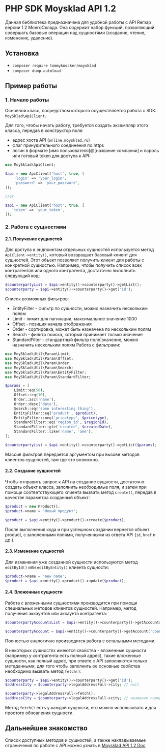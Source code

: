 # PHP SDK Moysklad API 1.2
Данная библиотека предназначена для удобной работы с API Remap версии 1.2 МоегоСклада. 
Она содержит набор функций, позволяющий совершать базовые операции над сущностями (создание, чтение, изменение, удаление).

## Установка
- `composer require tommyknocker/moysklad`
- `composer dump-autoload`

## Пример работы
### 1. Начало работы
Основной класс, посредством которого осуществляется работа с SDK: `MoySklad\ApiClient`.

Для того, чтобы начать работу, требуется создать экземпляр этого класса, 
передав в конструктор поля:
- адрес хоста API (`online.moysklad.ru`)
- флаг принудительного соединения по https
- логин в формате [имя пользователя]@[название компании] и пароль или готовый token для доступа к API:

```php
use MoySklad\ApiClient;

$api = new ApiClient('host', true, [
    'login' => 'your_login',
    'password' => 'your_password',
]);

//or

$api = new ApiClient('host', true, [
   'token' => 'your_token',
]);

```

### 2. Работа с сущностями
#### 2.1. Получение сущностей
Для доступа к эндпоинтам отдельных сущностей используется метод `ApiClient->entity()`,
который возвращает базовый клиент для сущностей. 
Этот объект позволяет получить клиент для работы с конкретной сущностью. 
Например, чтобы получить список всех контрагентов или одного контрагента, достаточно выполнить следующий код:
```php
$counterpartyList = $api->entity()->counterparty()->getList();
$counterparty = $api->entity()->counterparty()->get('id');
```

Список возможных фильтров:
- EntityFilter - фильтр по сущности, можно назначить нескольким полям
- Limit - лимит для пагинации, максимальное значение 1000
- Offset - позиция начала отображения
- Order - сортировка, может быть назначена по нескольким полям
- Search - фильтр поиска, который принимает только значение
- StandardFilter - стандартный фильтр поле|значение, можно назначить нескольким полям
Работа с фильтрами:
```php
use MoySklad\Util\Param\Limit;
use MoySklad\Util\Param\Offset;
use MoySklad\Util\Param\Order;
use MoySklad\Util\Param\Search;
use MoySklad\Util\Param\EntityFilter;
use MoySklad\Util\Param\StandardFilter;

$params = [
    Limit::eq(50),
    Offset::eq(10),
    Order::asc('name'),
    Order::desc('date'),
    Search::eq('some interesting thing'),
    EntityFilter::eq('product', $product),
    EntityFilter::neq('pricetype', $pricetype),
    StandardFilter::eq('region_id', $regionId),
    StandardFilter::gte('created', $createdDate),
    StandardFilter::like('name', 'ame'),
];

$counterpartyList = $api->entity()->counterparty()->getList($params);
```
Массив фильтров передается аргументом при вызове методов клиентов сущностей, там где это возможно.

#### 2.2. Создание сущностей
Чтобы отправить запрос к API на создание сущности, достаточно создать объект класса, заполнить необходимые поля, 
и затем при помощи соответствующего клиента вызвать метод `create()`, передав в качестве параметра созданный объект:
```php
$product = new Product();
$product->name = 'Новый продукт';

$product = $api->entity()->product()->create($product);
```
После выполнения кода и при успешном создании вернется объект product, с заполенными полями, полученными из ответа API (`id`, `href` и др.).

#### 2.3. Изменение сущностей
Для изменения уже созданной сущности используются метод `editById()` или `editByEntity()` клиента сущности:

```php
$product->name = 'new name';
$product = $api->entity()->product()->update($product);
```

#### 2.4. Вложенные сущности
Работа с вложенными сущностями производится при помощи специальных методов клиентов сущностей. 
Например, метод получения аккаунтов или аккаунта контрагента:
```php
$counterpartyAccountsList = $api->entity()->counterparty()->getAccountsList('counterparty_id');

$counterpartyAccount = $api->entity()->counterparty()->getAccount('counterparty_id', 'account_id');

```
Полностью аналогично производится работа с остальными методами. 

В некоторых сущностях имеются свойства - вложенные сущности (например у контрагента есть полный адрес), 
такие вложенные сущности, как полный адрес, при ответе с API заполняются только метаданными, 
для того чтобы заполнить ее основные свойства необходимо вызвать метод `fetch()`:
```php
$counterparty = $api->entity()->counterparty()->get('id');
$addressCity = $counterparty->legalAddressFull->city; // null

$counterparty->legalAddressFull->fetch();
$addressCity = $counterparty->legalAddressFull->city; // название города

```
Метод `fetch()` есть у каждой сущности, его можно использовать и для простого обновления сущности.

## Дальнейшее знакомство
Список доступных методов и сущностей, 
а также накладываемые ограничения по работе с API можно узнать в 
[Moysklad API 1.2 Doc](https://dev.moysklad.ru/doc/api/remap/1.2/)